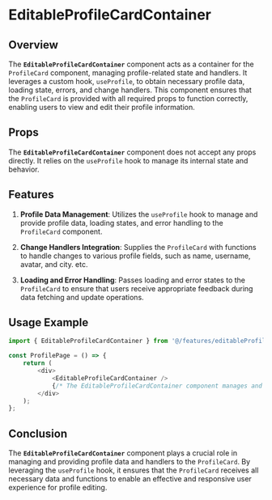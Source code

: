 # EditableProfileCardContainer

## Overview
The **`EditableProfileCardContainer`**  component acts as a container for the `ProfileCard` component, managing profile-related state and handlers. 
It leverages a custom hook, `useProfile`, to obtain necessary profile data, loading state, errors, and change handlers. 
This component ensures that the `ProfileCard` is provided with all required props to function correctly, enabling users to view and edit their profile information.

## Props
The **`EditableProfileCardContainer`** component does not accept any props directly. It relies on the `useProfile` hook to manage its internal state and behavior.

## Features
1. **Profile Data Management**: Utilizes the `useProfile` hook to manage and provide profile data, loading states, and error handling to the `ProfileCard` component.

2. **Change Handlers Integration**: Supplies the `ProfileCard` with functions to handle changes to various profile fields, such as name, username, avatar, and city. etc.

3. **Loading and Error Handling**: Passes loading and error states to the `ProfileCard` to ensure that users receive appropriate feedback during data fetching and update operations.

## Usage Example
```typescript jsx
import { EditableProfileCardContainer } from '@/features/editableProfileCard/EditableProfileCardContainer';

const ProfilePage = () => {
    return (
        <div>
            <EditableProfileCardContainer />
            {/* The EditableProfileCardContainer component manages and provides profile data to the ProfileCard */}
        </div>
    );
};
```
## Conclusion
The **`EditableProfileCardContainer`** component plays a crucial role in managing and providing profile data and handlers to the `ProfileCard`. By leveraging the `useProfile` hook, it ensures that the `ProfileCard` receives all necessary data and functions to enable an effective and responsive user experience for profile editing.
